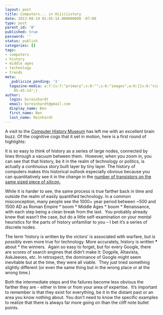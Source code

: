 ```yaml
---
layout: post
title: Computers... in Hiiiiiistory
date: 2013-08-19 01:45:14.000000000 -07:00
type: post
parent_id: '0'
published: true
password: ''
status: publish
categories: []
tags:
- computers
- history
- middle ages
- technology
- trends
meta:
  _publicize_pending: '1'
  tagazine-media: a:7:{s:7:"primary";s:0:"";s:6:"images";a:0:{}s:6:"videos";a:0:{}s:11:"image_count";i:0;s:6:"author";s:8:"44242401";s:7:"blog_id";s:8:"46163602";s:9:"mod_stamp";s:19:"2013-08-19
    05:45:14";}
author:
  login: bzreinhardt
  email: bzreinhardt@gmail.com
  display_name: Ben
  first_name: Ben
  last_name: Reinhardt
---
```

<p>A visit to the <a href="http://www.computerhistory.org/" target="_blank">Computer History Museum</a> has left me with an excellent brain buzz. Of the cognitive cogs that it set in motion, here is a first round of highlights:</p>
<p>It is so easy to think of history as a series of large nodes, connected by lines through a vacuum between them.  However, when you zoom in, you can see that that history, be it in the realm of technology or politics, is actually a continuous story built layer by tiny layer. The history of computers makes this historical outlook especially obvious because you can quantitatively see it in the change in the <a href="http://static.ddmcdn.com/gif/microprocessor-chart.jpg" target="_blank">number of transistors on the same sized piece of silicon.</a></p>
<p>While it is harder to see, the same process is true farther back in time and outside the realm of easily quantified technology. In a common misconception, many people see the 1000+ year period between ~500 and 1500 AD as Roman Empire * boom * Middle Ages * boom * Renaissance, with each step being a clean break from the last.  You probably already knew that wasn’t the case, but do a little self-examination on your mental heuristics for the parts of history unfamiliar to you – I bet it’s a series of discrete nodes.</p>
<p>The term ‘history is written by the victors’ is associated with warfare, but is possibly even more true for technology. More accurately, history is written <b>* </b>about * the winners.  Again so easy to forget, but for every Google, there are scores of search engines that didn’t make it: Dogpile, Altavista, AskJeeves, etc. In retrospect, the dominance of Google might seem inevitable but at the time, they were all viable.  They just tried something slightly different (or even the same thing but in the wrong place or at the wrong time.)</p>
<p>Both the intermediate steps and the failures become less obvious the farther they are - either in time or from your area of expertise.  It’s important to remember is that they exist for everything, be it in the distant past or an area you know nothing about. You don’t need to know the specific examples to realize that there is always far more going on than the cliff note bullet points. </p>
